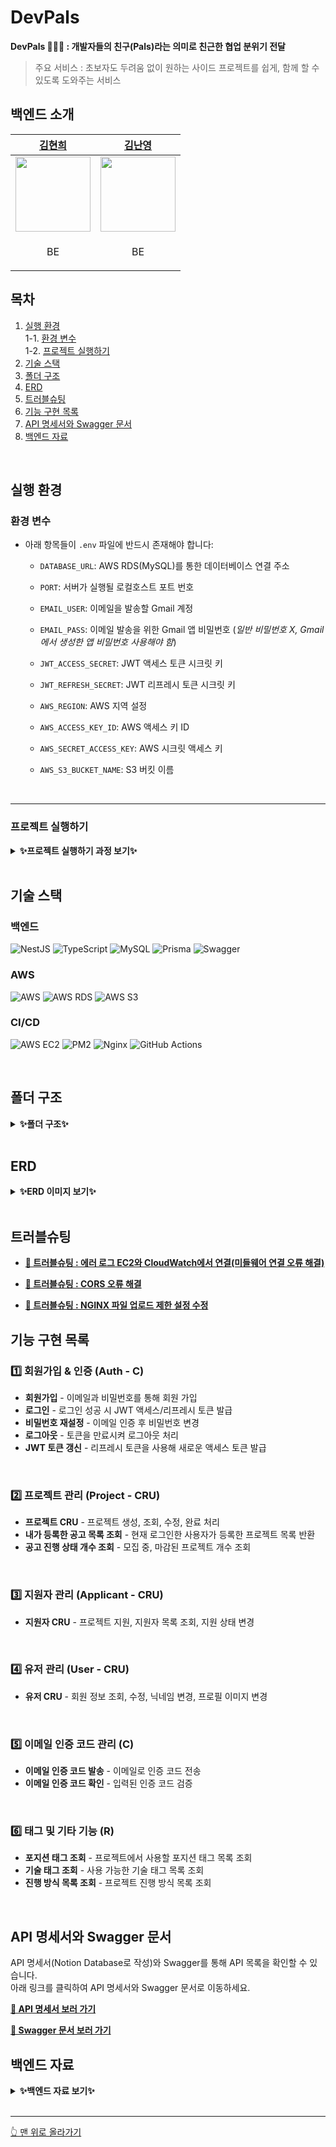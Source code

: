 # **DevPals**  
 **DevPals 🧑‍🤝‍🧑 : 개발자들의 친구(Pals)라는 의미로 친근한 협업 분위기 전달**<br>
> 주요 서비스 : 초보자도 두려움 없이 원하는 사이드 프로젝트를 쉽게, 함께 할 수 있도록 도와주는 서비스<br>

## 백엔드 소개
 | [김현희](https://github.com/Kim-Hyunhee) | [김난영](https://github.com/Algoruu) |
| -- | -- |
| <img src="https://avatars.githubusercontent.com/u/96518301?v=4" width="120" />  | <img src="https://avatars.githubusercontent.com/u/126838925?v=4" width="120" />  |
| <p align="center">BE</p> | <p align="center">BE</p> |

## 목차
1. [실행 환경](#실행-환경)  
   1-1. [환경 변수](#환경-변수)  
   1-2. [프로젝트 실행하기](#프로젝트-실행하기)  
2. [기술 스택](#기술-스택)  
3. [폴더 구조](#폴더-구조)  
4. [ERD](#erd)  
5. [트러블슈팅](#트러블슈팅)  
6. [기능 구현 목록](#기능-구현-목록)
7. [API 명세서와 Swagger 문서](#api-명세서와-swagger-문서)
8. [백엔드 자료](#백엔드-자료)

<br>

## 실행 환경
### 환경 변수
- 아래 항목들이 `.env` 파일에 반드시 존재해야 합니다:
  - `DATABASE_URL`: AWS RDS(MySQL)를 통한 데이터베이스 연결 주소

  - `PORT`: 서버가 실행될 로컬호스트 포트 번호

  - `EMAIL_USER`: 이메일을 발송할 Gmail 계정

  - `EMAIL_PASS`: 이메일 발송을 위한 Gmail 앱 비밀번호 (*일반 비밀번호 X, Gmail에서 생성한 앱 비밀번호 사용해야 함*)

  - `JWT_ACCESS_SECRET`: JWT 액세스 토큰 시크릿 키

  - `JWT_REFRESH_SECRET`: JWT 리프레시 토큰 시크릿 키

  - `AWS_REGION`: AWS 지역 설정

  - `AWS_ACCESS_KEY_ID`: AWS 액세스 키 ID

  - `AWS_SECRET_ACCESS_KEY`: AWS 시크릿 액세스 키

  - `AWS_S3_BUCKET_NAME`: S3 버킷 이름

<br>

---

### 프로젝트 실행하기

<details>
<summary><strong>✨프로젝트 실행하기 과정 보기✨</strong></summary>
<div markdown="1">

### 1️⃣ 프로젝트 클론
```bash
$ git clone https://github.com/D3vPals/backend.git
```

### 2️⃣ 의존성 설치
```bash
$ npm install
```

### 3️⃣ 환경 변수 설정 (.env 파일 생성)
```bash
$ touch .env
$ nano .env  # 또는 vim .env
```
⚠️ [.env](#환경-변수) 파일이 없으면 서버가 정상적으로 실행되지 않습니다.<br>

### 4️⃣ 데이터베이스 연결 (AWS RDS)
AWS RDS에서 MySQL 데이터베이스를 새로 생성한 후, .env 파일의 DATABASE_URL 값을 올바르게 설정하세요.<br>

**Prisma와 데이터베이스 동기화**
```bash
$ npx prisma db push
```
✅ 이 명령어는 Prisma와 MySQL을 동기화하며, 기존 마이그레이션 파일 없이도 작동합니다.<br>

### 5️⃣ 서버 실행 (개발 모드)
```bash
$ npm run start:dev
```

### 6️⃣ 서버 실행 (프로덕션 모드)
```bash
$ npm run build
$ npm run start:prod
```

### 7️⃣ 🔥 배포 서버 실행 방법

- **[📄 🔥 AWS EC2 (Amazon Linux 2023)에서 NestJS 배포하기](https://flint-waitress-888.notion.site/AWS-EC2-Amazon-Linux-2023-NestJS-18f050b5f48180ea94feca1c6c2966fa)**
  - 여기 과정에서 CI/CD가 잘 안먹힌다면 바로 밑의 글로 넘어가면 됩니다!

- **[📄 EC2, PM2, 그리고 GitHub Actions를 연결하여 자동 배포를 설정](https://flint-waitress-888.notion.site/EC2-PM2-GitHub-Actions-183050b5f48181968d16f8a0f96ef635)**
  - Amazon Linux 2023 기반 EC2에 알맞는 CI/CD 과정이 자세하게 나와있습니다.

- **[📄 EC2, PM2, CloudWatch Logs 설정 및 연동: 전체 과정 순서대로 정리](https://flint-waitress-888.notion.site/EC2-PM2-CloudWatch-Logs-183050b5f48181f1baebf6f6d2fd1e5a)**
  - 기존의 AWS CloudWatch에서는 어떤 엔드포인트에서 에러가 났는지 확인할 수 없어서 로그를 추가하는 과정입니다.

- **[📄 에러 로그 EC2와 CloudWatch에서 연결(미들웨어 연결 오류 해결)](https://flint-waitress-888.notion.site/EC2-CloudWatch-183050b5f4818108a02dfb5c00319e06)**
  - AWS CloudWatch Logs를 연결하려다가 미들웨어 연결 오류로 실패한 걸 해결했습니다.

</div>
</details>

<br>

## 기술 스택
### 백엔드
![NestJS](https://img.shields.io/badge/nestjs-%23E0234E.svg?style=for-the-badge&logo=nestjs&logoColor=white) ![TypeScript](https://img.shields.io/badge/typescript-%23007ACC.svg?style=for-the-badge&logo=typescript&logoColor=white) ![MySQL](https://img.shields.io/badge/mysql-4479A1.svg?style=for-the-badge&logo=mysql&logoColor=white) ![Prisma](https://img.shields.io/badge/Prisma-3982CE?style=for-the-badge&logo=Prisma&logoColor=white) ![Swagger](https://img.shields.io/badge/-Swagger-85EA2D?style=for-the-badge&logo=swagger&logoColor=white)

### AWS
![AWS](https://img.shields.io/badge/AWS-232F3E.svg?style=for-the-badge&logo=amazonwebservices&logoColor=white) ![AWS RDS](https://img.shields.io/badge/AWS%20RDS-527FFF.svg?style=for-the-badge&logo=amazonrds&logoColor=white) ![AWS S3](https://img.shields.io/badge/AWS%20S3-569A31.svg?style=for-the-badge&logo=amazons3&logoColor=white)

### CI/CD
![AWS EC2](https://img.shields.io/badge/AWS%20EC2-FF9900.svg?style=for-the-badge&logo=amazonec2&logoColor=white) ![PM2](https://img.shields.io/badge/pm2-2B037A.svg?style=for-the-badge&logo=pm2&logoColor=white) ![Nginx](https://img.shields.io/badge/nginx-009639.svg?style=for-the-badge&logo=nginx&logoColor=white) ![GitHub Actions](https://img.shields.io/badge/GitHub%20Actions-2088FF.svg?style=for-the-badge&logo=githubactions&logoColor=white)

<br>

## 폴더 구조

<details>
<summary><strong>✨폴더 구조✨</strong></summary>
<div markdown="1">
 
```bash
backend/
├── prisma/
│   ├── schema.prisma           # Prisma ORM을 위한 데이터베이스 스키마 정의
├── src/
│   ├── constants/              # 프로젝트 전반에서 사용하는 상수 관리
│   │   └── pagination.ts       # 페이지네이션 관련 상수 정의
│   │
│   ├── decorators/             # 커스텀 데코레이터 정의
│   │   ├── auth.decorator.ts   # 특정 엔드포인트를 인증 없이 접근할 수 있도록 설정하는 데코레이터 (ex: @Public())
│   │   ├── curretUser.decorator.ts # 현재 사용자 정보를 가져오는 데코레이터 (ex: @CurrentUser())
│   │
│   ├── middlewares/            # 전역 및 특정 모듈에서 사용할 미들웨어 (prod branch 전용)
│   │   └── logging.middleware.ts #  nginx 로그 파일 미들웨어 (prod branch 전용)
│   │
│   ├── modules/                # 주요 비즈니스 로직 모듈
│   │   ├── applicant/          # 지원자 관리 관련 기능
│   │   │   ├── dto/            
│   │   │   │   ├── create-applicant.dto.ts # 지원자 생성 요청 DTO
│   │   │   │   ├── modify-applicant-status.dto.ts # 지원자 상태 변경 DTO
│   │   │   │   ├── send-email.dto.ts # 지원자 관련 이메일 전송 DTO
│   │   │   ├── applicant.controller.ts # 지원자 관련 API 컨트롤러
│   │   │   ├── applicant.module.ts    # 지원자 모듈 정의
│   │   │   ├── applicant.service.ts   # 지원자 관련 서비스 로직
│   │   │
│   │   ├── auth/               # 인증 및 사용자 인증 관리
│   │   │   ├── dto/
│   │   │   │   ├── jwt-payload.dto.ts # JWT 페이로드 DTO
│   │   │   │   ├── login.dto.ts # 로그인 요청 DTO
│   │   │   │   ├── reset-password.dto.ts # 비밀번호 재설정 DTO
│   │   │   │   ├── signup.dto.ts # 회원가입 요청 DTO
│   │   │   ├── guard/
│   │   │   │   ├── jwt-auth.guard.ts # JWT 인증 가드
│   │   │   ├── strategies/
│   │   │   │   ├── jwt.strategy.ts # JWT 인증 전략
│   │   │   ├── auth.controller.ts  # 인증 관련 API 컨트롤러
│   │   │   ├── auth.module.ts      # 인증 모듈 정의
│   │   │   ├── auth.service.ts     # 인증 관련 서비스 로직
│   │   │
│   │   ├── authenticode/           # 인증 코드 관련 기능 (이메일 인증 등)
│   │   │   ├── dto/
│   │   │   │   ├── send-email-code.dto.ts # 이메일 인증 코드 전송 DTO
│   │   │   │   ├── verify-email-code.dto.ts # 이메일 인증 코드 검증 DTO
│   │   │   ├── authenticode.controller.ts # 인증 코드 API 컨트롤러
│   │   │   ├── authenticode.module.ts # 인증 코드 모듈 정의
│   │   │   ├── authenticode.service.ts # 인증 코드 관련 서비스 로직
│   │   │
│   │   ├── email/                # 이메일 관련 기능
│   │   │   ├── dto/
│   │   │   │   ├── email.dto.ts   # 이메일 요청 DTO
│   │   │   ├── templates/
│   │   │   │   ├── authenticode.html # 이메일 인증 코드 템플릿
│   │   │   │   ├── notification.html # 프로젝트 지원 결과 알림 이메일 템플릿
│   │   │   ├── email.module.ts    # 이메일 모듈 정의
│   │   │   ├── email.service.ts   # 이메일 전송 서비스 로직
│   │   │
│   │   ├── method/                # 진행 방식 관련 기능
│   │   │   ├── method.controller.ts # 진행 방식 관련 API 컨트롤러
│   │   │   ├── method.module.ts    # 진행 방식 모듈 정의
│   │   │   ├── method.service.ts   # 진행 방식 관련 서비스 로직
│   │   │
│   │   ├── notification/           # 알림 관련 기능
│   │   │   ├── notification.controller.ts # 알림 API 컨트롤러
│   │   │   ├── notification.module.ts    # 알림 모듈 정의
│   │   │   ├── notification.service.ts   # 알림 관련 서비스 로직
│   │   │
│   │   ├── position-tag/           # 포지션 태그 관련 기능
│   │   │   ├── position-tag.controller.ts # 포지션 태그 API 컨트롤러
│   │   │   ├── position-tag.module.ts    # 포지션 태그 모듈 정의
│   │   │   ├── position-tag.service.ts   # 포지션 태그 관련 서비스 로직
│   │   │
│   │   ├── prisma/                # 데이터베이스 설정 및 연동
│   │   │   ├── prisma.module.ts    # Prisma 모듈 정의
│   │   │   ├── prisma.service.ts   # Prisma 관련 서비스 로직
│   │   │
│   │   ├── project/               # 프로젝트 관련 기능
│   │   │   ├── dto/
│   │   │   │   ├── create-project.dto.ts # 프로젝트 생성 DTO
│   │   │   │   ├── get-project.dto.ts # 프로젝트 조회 DTO
│   │   │   │   ├── modify-project.dto.ts # 프로젝트 수정 DTO
│   │   │   ├── project.controller.ts # 프로젝트 API 컨트롤러
│   │   │   ├── project.module.ts    # 프로젝트 모듈 정의
│   │   │   ├── project.service.ts   # 프로젝트 관련 서비스 로직
│   │   │
│   │   ├── skill-tag/              # 기술 태그 관련 기능
│   │   │   ├── skill-tag.controller.ts # 기술 태그 API 컨트롤러
│   │   │   ├── skill-tag.module.ts    # 기술 태그 모듈 정의
│   │   │   ├── skill-tag.service.ts   # 기술 태그 관련 서비스 로직
│   │   │
│   │   ├── upload/                 # 파일 업로드 기능
│   │   │   ├── upload.controller.ts # 파일 업로드 API 컨트롤러
│   │   │   ├── upload.module.ts    # 파일 업로드 모듈 정의
│   │   │   ├── upload.service.ts   # 파일 업로드 관련 서비스 로직
│   │   │
│   │   ├── user/                   # 사용자 정보 관리
│   │   │   ├── dto/
│   │   │   │   ├── application-status.dto.ts # 지원 상태 관련 DTO
│   │   │   │   ├── check-nickname.dto.ts # 닉네임 중복 확인 DTO
│   │   │   │   ├── my-info-response.dto.ts # 내 정보 응답 DTO
│   │   │   │   ├── project-response.dto.ts # 프로젝트 응답 DTO
│   │   │   │   ├── update-user.dto.ts # 사용자 정보 수정 DTO
│   │   │   │   ├── user-projects-response.dto.ts # 사용자 프로젝트 응답 DTO
│   │   │   ├── user.controller.ts # 사용자 API 컨트롤러
│   │   │   ├── user.module.ts    # 사용자 모듈 정의
│   │   │   ├── user.service.ts   # 사용자 관련 서비스 로직
│   │   │
│   ├── app.controller.ts          # 메인 애플리케이션 컨트롤러
│   ├── app.module.ts              # 애플리케이션 메인 모듈
│   ├── app.service.ts             # 애플리케이션 서비스 로직
│   ├── main.ts                    # 서버 엔트리포인트 (NestJS 앱 실행)

```
</div>
</details>

<br>

## **ERD**

<details>
<summary><strong>✨ERD 이미지 보기✨</strong></summary>
<div markdown="1">

![ERD 이미지](https://github.com/user-attachments/assets/84700780-5339-4266-bd0e-c63715a222dc)

</div>
</details>

<br>

## 트러블슈팅
- **[📄 트러블슈팅 : 에러 로그 EC2와 CloudWatch에서 연결(미들웨어 연결 오류 해결)](https://flint-waitress-888.notion.site/EC2-CloudWatch-18f050b5f48180c381f4eb30911ab064)** 

- **[📄 트러블슈팅 : CORS 오류 해결](https://flint-waitress-888.notion.site/CORS-18f050b5f48180c68c7ded3f3ed744d3)** 

- **[📄 트러블슈팅 : NGINX 파일 업로드 제한 설정 수정](https://flint-waitress-888.notion.site/NGINX-183050b5f481818db380f35f7242dd72)**


## 기능 구현 목록
### **1️⃣ 회원가입 & 인증 (Auth - C)**
- **회원가입** - 이메일과 비밀번호를 통해 회원 가입  
- **로그인** - 로그인 성공 시 JWT 액세스/리프레시 토큰 발급  
- **비밀번호 재설정** - 이메일 인증 후 비밀번호 변경  
- **로그아웃** - 토큰을 만료시켜 로그아웃 처리  
- **JWT 토큰 갱신** - 리프레시 토큰을 사용해 새로운 액세스 토큰 발급  
<br>

### **2️⃣ 프로젝트 관리 (Project - CRU)**
- **프로젝트 CRU** - 프로젝트 생성, 조회, 수정, 완료 처리  
- **내가 등록한 공고 목록 조회** - 현재 로그인한 사용자가 등록한 프로젝트 목록 반환  
- **공고 진행 상태 개수 조회** - 모집 중, 마감된 프로젝트 개수 조회  
<br>


### **3️⃣ 지원자 관리 (Applicant - CRU)**
- **지원자 CRU** - 프로젝트 지원, 지원자 목록 조회, 지원 상태 변경  
<br>


### **4️⃣ 유저 관리 (User - CRU)**
- **유저 CRU** - 회원 정보 조회, 수정, 닉네임 변경, 프로필 이미지 변경  
<br>


### **5️⃣ 이메일 인증 코드 관리 (C)**
- **이메일 인증 코드 발송** - 이메일로 인증 코드 전송  
- **이메일 인증 코드 확인** - 입력된 인증 코드 검증  
<br>


### **6️⃣ 태그 및 기타 기능 (R)**
- **포지션 태그 조회** - 프로젝트에서 사용할 포지션 태그 목록 조회  
- **기술 태그 조회** - 사용 가능한 기술 태그 목록 조회  
- **진행 방식 목록 조회** - 프로젝트 진행 방식 목록 조회  
<br>

## **API 명세서와 Swagger 문서**
API 명세서(Notion Database로 작성)와 Swagger를 통해 API 목록을 확인할 수 있습니다.<br>
아래 링크를 클릭하여 API 명세서와 Swagger 문서로 이동하세요.<br>

**[📄 API 명세서 보러 가기](https://github.com/user-attachments/assets/e0c14d00-a6ef-4141-bfe6-38fdf9b22343)**

**[📄 Swagger 문서 보러 가기](https://github.com/user-attachments/assets/a7087b49-384b-4896-9176-de02bb619486)**


## 백엔드 자료

<details>
<summary><strong>✨백엔드 자료 보기✨</strong></summary>
<div markdown="1">


- **[📄 마감일이 되면 isDone: true로 자동으로 업데이트 되도록 구현](https://flint-waitress-888.notion.site/isDone-true-183050b5f48181378e09cd6115819c7f)**

- **[📄 🔥 AWS EC2 (Amazon Linux 2023)에서 NestJS 배포하기](https://flint-waitress-888.notion.site/AWS-EC2-Amazon-Linux-2023-NestJS-18f050b5f48180ea94feca1c6c2966fa)**

- **[📄 EC2, PM2, 그리고 GitHub Actions를 연결하여 자동 배포를 설정](https://flint-waitress-888.notion.site/EC2-PM2-GitHub-Actions-183050b5f48181968d16f8a0f96ef635)**

- **[📄 EC2, PM2, CloudWatch Logs 설정 및 연동: 전체 과정 순서대로 정리](https://flint-waitress-888.notion.site/EC2-PM2-CloudWatch-Logs-183050b5f48181f1baebf6f6d2fd1e5a)**

- **[📄 에러 로그 EC2와 CloudWatch에서 연결(미들웨어 연결 오류 해결)](https://flint-waitress-888.notion.site/EC2-CloudWatch-183050b5f4818108a02dfb5c00319e06)**

- **[📄 EC2와 PM2 설명](https://flint-waitress-888.notion.site/EC2-PM2-183050b5f481812583f1da92da810d0e)**

- **[📄 테스트 코드](https://flint-waitress-888.notion.site/183050b5f481810fa582fcb4c15817e1)**

- **[📄 NGINX 파일 업로드 제한 설정 수정](https://flint-waitress-888.notion.site/NGINX-183050b5f481818db380f35f7242dd72)**

</div>
</details>

<br>

---
[👆 맨 위로 올라가기](#devpals)